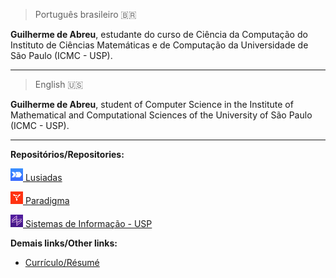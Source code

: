 > Português brasileiro 🇧🇷

**Guilherme de Abreu**, estudante do curso de Ciência da Computação do Instituto de Ciências Matemáticas e de  Computação da Universidade de São Paulo (ICMC - USP).

---

> English 🇺🇸

**Guilherme de Abreu**, student of Computer Science in the Institute of Mathematical and Computational Sciences of the University of São Paulo (ICMC - USP).

---

**Repositórios/Repositories:**

[![Lusiadas](images/Lusiadas_ico.png) Lusiadas](https://github.com/lusiadas)

[![Paradigma](images/paradigma_ico.png) Paradigma](https://github.com/paradigma-collective)

[![SI](images/SI_ico.png) Sistemas de Informação - USP](https://github.com/SI-USP)

**Demais links/Other links:**

- [Currículo/Résumé](https://trampos.co/guilhermeabreu)
